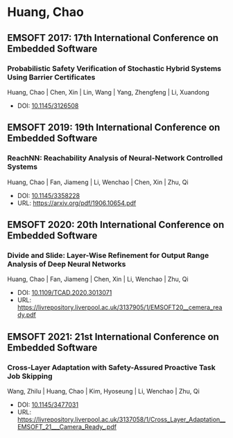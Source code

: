 # Huang, Chao

## EMSOFT 2017: 17th International Conference on Embedded Software

### Probabilistic Safety Verification of Stochastic Hybrid Systems Using Barrier Certificates
Huang, Chao | Chen, Xin | Lin, Wang | Yang, Zhengfeng | Li, Xuandong
* DOI: [10.1145/3126508](https://doi.org/10.1145/3126508)

## EMSOFT 2019: 19th International Conference on Embedded Software

### ReachNN: Reachability Analysis of Neural-Network Controlled Systems
Huang, Chao | Fan, Jiameng | Li, Wenchao | Chen, Xin | Zhu, Qi
* DOI: [10.1145/3358228](https://doi.org/10.1145/3358228)
* URL: <https://arxiv.org/pdf/1906.10654.pdf>

## EMSOFT 2020: 20th International Conference on Embedded Software

### Divide and Slide: Layer-Wise Refinement for Output Range Analysis of Deep Neural Networks
Huang, Chao | Fan, Jiameng | Chen, Xin | Li, Wenchao | Zhu, Qi
* DOI: [10.1109/TCAD.2020.3013071](https://doi.org/10.1109/TCAD.2020.3013071)
* URL: <https://livrepository.liverpool.ac.uk/3137905/1/EMSOFT20__cemera_ready.pdf>

## EMSOFT 2021: 21st International Conference on Embedded Software

### Cross-Layer Adaptation with Safety-Assured Proactive Task Job Skipping
Wang, Zhilu | Huang, Chao | Kim, Hyoseung | Li, Wenchao | Zhu, Qi
* DOI: [10.1145/3477031](https://doi.org/10.1145/3477031)
* URL: <https://livrepository.liverpool.ac.uk/3137058/1/Cross_Layer_Adaptation__EMSOFT_21___Camera_Ready_.pdf>

